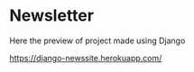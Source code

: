 # Newsletter

Here the preview of project made using Django

https://django-newssite.herokuapp.com/
